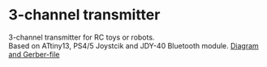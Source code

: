 # 3-channel transmitter
  3-channel transmitter for RC toys or robots.<br>
  Based on ATtiny13, PS4/5 Joystcik and JDY-40 Bluetooth module.
  [Diagram and Gerber-file](https://www.pcbway.com/project/shareproject/3_channel_remote_control_for_RC_toys_or_robots_based_on_ATtiny13_JDY_40_Blueto_c8cc97f6.html)
